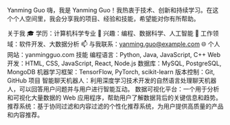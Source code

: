 Yanming Guo
嗨，我是 Yanming Guo！我热衷于技术、创新和持续学习。在这个个人空间里，我会分享我的项目、经验和技能，希望能对你有所帮助。

关于我
🎓 学历：计算机科学专业
🌱 兴趣：编程、数据科学、人工智能
🔭 工作领域：软件开发、大数据分析
📫 与我联系：yanming.guo@example.com
🌐 个人网站：yanmingguo.com
技能
编程语言：Python, Java, JavaScript, C++
Web 开发：HTML, CSS, JavaScript, React, Node.js
数据库：MySQL, PostgreSQL, MongoDB
机器学习框架：TensorFlow, PyTorch, scikit-learn
版本控制：Git, GitHub
项目
智能聊天机器人：利用深度学习技术开发的自然语言处理聊天机器人，可以回答用户问题并与用户进行智能互动。
数据可视化平台：一个用于分析和可视化大量数据的 Web 应用程序，帮助用户了解数据背后的关键信息和趋势。
推荐系统：基于协同过滤和内容过滤的个性化推荐系统，为用户提供高质量的产品和内容推荐。